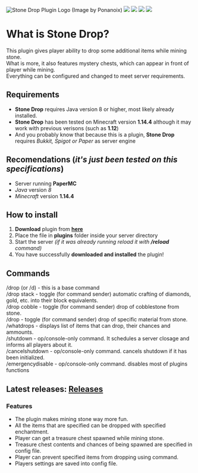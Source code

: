![Stone Drop Plugin Logo (Image by Ponanoix)](https://cdn.discordapp.com/attachments/252074890453188608/606969243585478666/logo_pluginu.png)
![](https://img.shields.io/github/v/release/ULTUX/StoneDropPlugin) ![](https://img.shields.io/github/issues/ULTUX/StoneDropPlugin) ![](https://img.shields.io/github/commit-activity/master/ULTUX/StoneDropPlugin) ![](https://img.shields.io/github/license/ULTUX/StoneDropPlugin)
 
# What is Stone Drop?
This plugin gives player ability to drop some additional items while mining stone.  
What is more, it also features mystery chests, which can appear in front of player while mining.  
Everything can be configured and changed to meet server requirements.

## Requirements
  * **Stone Drop** requires Java version 8 or higher, most likely already installed.
  * **Stone Drop** has been tested on Minecraft version **1.14.4** although it may work with previous verisons (such as **1.12**)
  * And you probably know that because this is a plugin, **Stone Drop** requires _Bukkit, Spigot or Paper_ as server engine
  
## Recomendations (**_it's just been tested on this specifications_**)
  * Server running **PaperMC**
  * _Java_ version *8*
  * _Minecraft_ version **1.14.4**

## How to install
  1. **Download** plugin from **[here](https://github.com/ULTUX/StoneDropPlugin/releases)**
  2. Place the file in **plugins** folder inside your server directory
  3. Start the server _(if it was already running reload it with **/reload** command)_
  4. You have successfully **downloaded and installed** the plugin!

## Commands
/drop (or /d) - this is a base command  
/drop stack - toggle (for command sender) automatic crafting of diamonds, gold, etc. into their block equivalents.  
/drop cobble - toggle (for command sender) drop of cobblestone from stone.  
/drop <name of material> - toggle (for command sender) drop of specific material from stone.  
/whatdrops - displays list of items that can drop, their chances and ammounts.  
/shutdown <time in seconds> - op/console-only command. It schedules a server closage and informs all players about it.  
/cancelshutdown - op/console-only command. cancels shutdown if it has been initialized.  
/emergencydisable - op/console-only command. disables most of plugins functions
 
 
## Latest releases: [Releases](https://github.com/ULTUX/minecraft-stone-drop-plugin/releases/)

### Features
  * The plugin makes mining stone way more fun.
  * All the items that are specified can be dropped with specified enchantment.
  * Player can get a treasure chest spawned while mining stone.
  * Treasure chest contents and chances of being spawned are specified in config file.
  * Player can prevent specified items from dropping using command.
  * Players settings are saved into config file.
